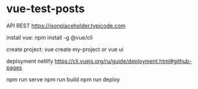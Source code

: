 # vue-test-posts

API REST https://jsonplaceholder.typicode.com

<!-- -------------------------- -->

install vue: npm install -g @vue/cli

<!-- -------------------------- -->

create project: vue create my-project or vue ui

<!-- -------------------------- -->

deployment netlify https://cli.vuejs.org/ru/guide/deployment.html#github-pages

<!-- -------------------------- -->

npm run serve npm run build npm run deploy
